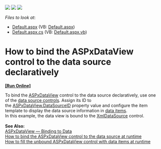 <!-- default badges list -->
![](https://img.shields.io/endpoint?url=https://codecentral.devexpress.com/api/v1/VersionRange/128563641/15.2.7%2B)
[![](https://img.shields.io/badge/Open_in_DevExpress_Support_Center-FF7200?style=flat-square&logo=DevExpress&logoColor=white)](https://supportcenter.devexpress.com/ticket/details/T358208)
[![](https://img.shields.io/badge/📖_How_to_use_DevExpress_Examples-e9f6fc?style=flat-square)](https://docs.devexpress.com/GeneralInformation/403183)
<!-- default badges end -->
<!-- default file list -->
*Files to look at*:

* [Default.aspx](./CS/Default.aspx) (VB: [Default.aspx](./VB/Default.aspx))
* [Default.aspx.cs](./CS/Default.aspx.cs) (VB: [Default.aspx.vb](./VB/Default.aspx.vb))
<!-- default file list end -->
# How to bind the ASPxDataView control to the data source declaratively
<!-- run online -->
**[[Run Online]](https://codecentral.devexpress.com/t358208/)**
<!-- run online end -->


To bind the <a href="https://documentation.devexpress.com/#AspNet/clsDevExpressWebASPxDataViewtopic">ASPxDataView</a> control to the data source declaratively, use one of the <a href="https://msdn.microsoft.com/en-us/library/ms247258.aspx">data source controls</a>. Assign its ID to the <a href="https://documentation.devexpress.com/#AspNet/DevExpressWebASPxDataWebControl_DataSourceIDtopic">ASPxDataView.DataSourceID</a> property value and configure the item template to display the data source information in <a href="http://help.devexpress.com/#AspNet/CustomDocument115725">data items</a>.<br>In this example, the data view is bound to the <a href="https://msdn.microsoft.com/en-us/library/system.web.ui.webcontrols.xmldatasource(v=vs.110).aspx">XmlDataSource</a> control.<br><br><strong>See Also:<br></strong><a href="http://help.devexpress.com/#AspNet/CustomDocument115695">ASPxDataView — Binding to Data</a><br><a href="https://www.devexpress.com/Support/Center/p/T358210">How to bind the ASPxDataView</a><a href="https://www.devexpress.com/Support/Center/p/T358210"> c</a><a href="https://www.devexpress.com/Support/Center/p/T358210">ontrol</a><a href="https://www.devexpress.com/Support/Center/p/T358210"> to the data</a><a href="https://www.devexpress.com/Support/Center/p/T358210"> sour</a><a href="https://www.devexpress.com/Support/Center/p/T358210">ce</a><a href="https://www.devexpress.com/Support/Center/p/T358210"> at runtime</a><br><a href="https://www.devexpress.com/Support/Center/p/T358211">How to fill the unbound ASPxDataView control with data items at runtime</a>‌

<br/>


